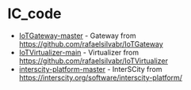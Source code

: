 # IC_code

- [IoTGateway-master](IoTGateway-master) - Gateway from https://github.com/rafaelsilvabr/IoTGateway 
- [IoTVirtualizer-main](IoTVirtualizer-main/IoTVirtualizer-main) - Virtualizer from https://github.com/rafaelsilvabr/IoTVirtualizer
- [interscity-platform-master](interscity-platform-master) - InterSCity from https://interscity.org/software/interscity-platform/
